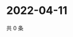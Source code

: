 # 2022-04-11

共 0 条

<!-- BEGIN WEIBO -->
<!-- 最后更新时间 Mon Apr 11 2022 23:03:36 GMT+0800 (China Standard Time) -->

<!-- END WEIBO -->
